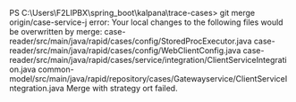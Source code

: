 PS C:\Users\F2LIPBX\spring_boot\kalpana\trace-cases> git merge origin/case-service-j
error: Your local changes to the following files would be overwritten by merge:
  case-reader/src/main/java/rapid/cases/config/StoredProcExecutor.java case-reader/src/main/java/rapid/cases/config/WebClientConfig.java case-reader/src/main/java/rapid/cases/service/integration/ClientServiceIntegration.java common-model/src/main/java/rapid/repository/cases/Gatewayservice/ClientServiceIntegration.java
Merge with strategy ort failed.
